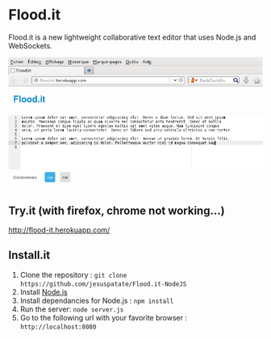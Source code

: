 # Flood.it

Flood.it is a new lightweight collaborative text editor that uses Node.js and WebSockets.   

![Screenshot](img/screenshot.png)

## Try.it (with firefox, chrome not working...)

http://flood-it.herokuapp.com/

## Install.it

 1. Clone the repository : `git clone https://github.com/jesuspatate/Flood.it-NodeJS`
 1. Install [Node.js](http://nodejs.org/)
 1. Install dependancies for Node.js : `npm install`
 1. Run the server: `node server.js`
 1. Go to the following url with your favorite browser : `http://localhost:8080`

